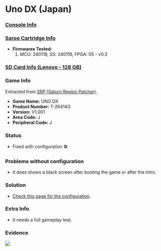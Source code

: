 # Uno DX (Japan)

### [Console Info](../../../../../Info/Consoles/VA13/README.md)

### [Saroo Cartridge Info](../../../../../Info/Cartridges/RetroGameParadiseStore/1.32F/README.md)

- <b>Firmwares Tested:</b>
  1. MCU: 240118, SS: 240118, FPGA: 05 - v0.3

### [SD Card Info (Lenovo - 128 GB)](../../../../../Info/SdCards/Lenovo/128GB/fat32/README.md)

### Game Info

Extracted from [SRP (Saturn Region Patcher)](https://segaxtreme.net/resources/saturn-region-patcher.81/download).

- <b>Game Name:</b> UNO DX
- <b>Product Number:</b> T-26414G
- <b>Version:</b> V1.001
- <b>Area Code:</b> J
- <b>Peripheral Code:</b> J

### Status

- Fixed with configuration :hammer_and_wrench:

### Problems without configuration

- It does shows a black screen after booting the game or after the intro.

### Solution

- [Check this page for the configuration](https://github.com/williamdsw/saroo-configuration-list/blob/master/Regions/Retails/Japan/T-26414G/README.md).

### Extra Info

- It needs a full gameplay test.

### Evidence

[![](https://img.youtube.com/vi/uJZ8sotm9Wg/0.jpg)](https://www.youtube.com/watch?v=uJZ8sotm9Wg)
